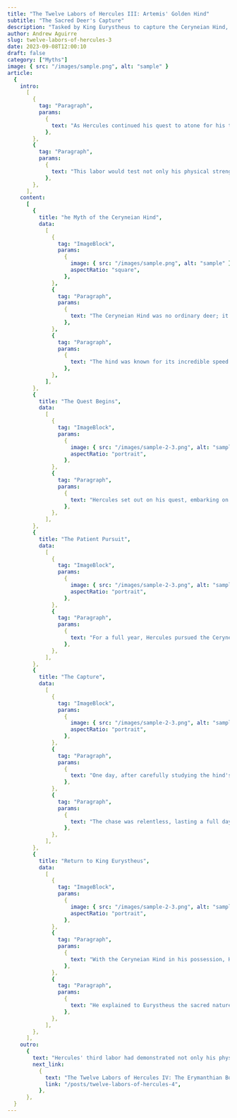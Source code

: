 ```yaml
---
title: "The Twelve Labors of Hercules III: Artemis' Golden Hind"
subtitle: "The Sacred Deer's Capture"
description: "Tasked by King Eurystheus to capture the Ceryneian Hind, a sacred and elusive deer under the protection of the goddess Artemis, Hercules embarked on a quest that tested not only his legendary strength but also his reverence for the divine. The Ceryneian Hind, with its golden antlers and remarkable speed, presented a formidable quarry, making this labor a true test of Hercules' abilities and character."
author: Andrew Aguirre
slug: twelve-labors-of-hercules-3
date: 2023-09-08T12:00:10
draft: false
category: ["Myths"]
image: { src: "/images/sample.png", alt: "sample" }
article:
  {
    intro:
      [
        {
          tag: "Paragraph",
          params:
            {
              text: "As Hercules continued his quest to atone for his terrible crimes, he faced his third labor, which would take him on a challenging and sacred mission. King Eurystheus, his taskmaster, assigned him the formidable challenge of capturing the Ceryneian Hind, a magnificent and elusive deer with golden antlers.",
            },
        },
        {
          tag: "Paragraph",
          params:
            {
              text: "This labor would test not only his physical strength but also his resourcefulness and reverence for the divine.",
            },
        },
      ],
    content:
      [
        {
          title: "he Myth of the Ceryneian Hind",
          data:
            [
              {
                tag: "ImageBlock",
                params:
                  {
                    image: { src: "/images/sample.png", alt: "sample" },
                    aspectRatio: "square",
                  },
              },
              {
                tag: "Paragraph",
                params:
                  {
                    text: "The Ceryneian Hind was no ordinary deer; it was sacred to Artemis, the goddess of the hunt and wilderness. This mystical creature possessed golden antlers, representing its divine nature.",
                  },
              },
              {
                tag: "Paragraph",
                params:
                  {
                    text: "The hind was known for its incredible speed and agility, making it a challenging quarry for even the most skilled hunters. To capture this sacred animal, Hercules would need to exercise great care and cunning.",
                  },
              },
            ],
        },
        {
          title: "The Quest Begins",
          data:
            [
              {
                tag: "ImageBlock",
                params:
                  {
                    image: { src: "/images/sample-2-3.png", alt: "sample" },
                    aspectRatio: "portrait",
                  },
              },
              {
                tag: "Paragraph",
                params:
                  {
                    text: "Hercules set out on his quest, embarking on a journey to the region of Ceryneia, where the sacred hind was said to roam freely in the lush and remote forests. As he ventured into the wilderness, he knew that he must exercise caution not to harm the hind, as it was considered a sacred creature under the protection of the goddess Artemis.",
                  },
              },
            ],
        },
        {
          title: "The Patient Pursuit",
          data:
            [
              {
                tag: "ImageBlock",
                params:
                  {
                    image: { src: "/images/sample-2-3.png", alt: "sample" },
                    aspectRatio: "portrait",
                  },
              },
              {
                tag: "Paragraph",
                params:
                  {
                    text: "For a full year, Hercules pursued the Ceryneian Hind through the dense forests of Ceryneia. During this time, he observed the creature's habits, learning its movements and behaviors. He knew that brute force alone would not suffice in capturing the hind; he would need to use his wits and patience.",
                  },
              },
            ],
        },
        {
          title: "The Capture",
          data:
            [
              {
                tag: "ImageBlock",
                params:
                  {
                    image: { src: "/images/sample-2-3.png", alt: "sample" },
                    aspectRatio: "portrait",
                  },
              },
              {
                tag: "Paragraph",
                params:
                  {
                    text: "One day, after carefully studying the hind's patterns, Hercules saw his opportunity. With his legendary speed and agility, he began to pursue the creature.",
                  },
              },
              {
                tag: "Paragraph",
                params:
                  {
                    text: "The chase was relentless, lasting a full day. The Ceryneian Hind used its incredible swiftness to evade Hercules, but the hero's determination and prowess eventually wore down the elusive deer. With great care, he managed to capture it alive.",
                  },
              },
            ],
        },
        {
          title: "Return to King Eurystheus",
          data:
            [
              {
                tag: "ImageBlock",
                params:
                  {
                    image: { src: "/images/sample-2-3.png", alt: "sample" },
                    aspectRatio: "portrait",
                  },
              },
              {
                tag: "Paragraph",
                params:
                  {
                    text: "With the Ceryneian Hind in his possession, Hercules began the journey back to the palace of King Eurystheus. However, he knew that he had to be careful when presenting the hind to the king.",
                  },
              },
              {
                tag: "Paragraph",
                params:
                  {
                    text: "He explained to Eurystheus the sacred nature of the animal and that it could not be harmed. Eurystheus, recognizing the divine nature of the creature and Hercules' success in capturing it, was impressed with the hero's resourcefulness and sent him on to his next labor.",
                  },
              },
            ],
        },
      ],
    outro:
      {
        text: "Hercules' third labor had demonstrated not only his physical strength but also his ability to exercise restraint and respect for the divine. Each labor brought him closer to redemption and solidified his place among the greatest heroes of Greek mythology.",
        next_link:
          {
            text: "The Twelve Labors of Hercules IV: The Erymanthian Boar",
            link: "/posts/twelve-labors-of-hercules-4",
          },
      },
  }
---
```

